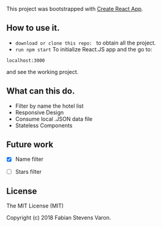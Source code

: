 This project was bootstrapped with [Create React App](https://github.com/facebookincubator/create-react-app).



## How to use it.


* `download or clone this repo: ` to obtain all the project.
* `run npm start` To initialize React.JS app and the go to: 

```
localhost:3000
```
and see the working project.


## What can this do.

* Filter by name the hotel list 
* Responsive Design
* Consume local .JSON data file
* Stateless Components 


## Future work


- [x] Name filter
- [ ] Stars filter


## License
 
The MIT License (MIT)

Copyright (c) 2018 Fabian Stevens Varon.
